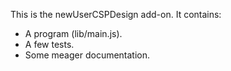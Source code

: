 This is the newUserCSPDesign add-on.  It contains:

* A program (lib/main.js).
* A few tests.
* Some meager documentation.
